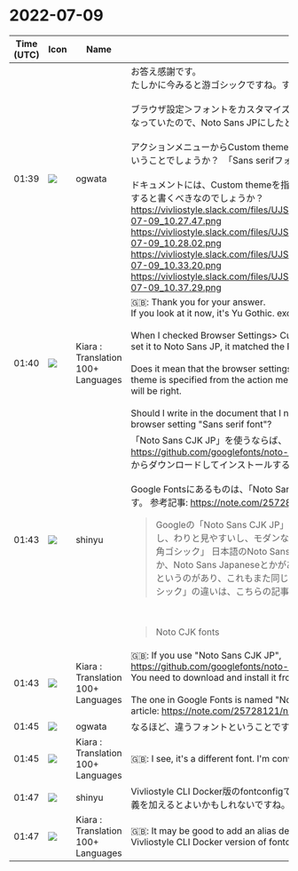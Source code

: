 # 2022-07-09

|Time (UTC)|Icon|Name|Message|
|---|---|---|---|
|01:39|![](https://avatars.slack-edge.com/2019-11-22/845042642576_070441337abaca9fb7b3_72.png)|ogwata|お答え感謝です。<br>たしかに今みると游ゴシックですね。すみません。<br><br>ブラウザ設定＞フォントをカスタマイズ　を確認したところ、「Sans serifフォント」が游ゴシックになっていたので、Noto Sans JPにしたところPDFと一致しました。<br><br>アクションメニューからCustom themeを指定しているのに、ブラウザ設定を優先して参照しているということでしょうか？　「Sans serifフォント」をヒラギノ明朝にするとその通りになります。<br><br>ドキュメントには、Custom themeを指定するだけでなくブラウザ設定「Sans serifフォント」も確認すると書くべきなのでしょうか？<br>https://vivliostyle.slack.com/files/UJS3RCS86/F03PL6QMQQ0/____________________________2022-07-09_10.27.47.png<br>https://vivliostyle.slack.com/files/UJS3RCS86/F03P93HAAGH/____________________________2022-07-09_10.28.02.png<br>https://vivliostyle.slack.com/files/UJS3RCS86/F03PL6QQVHN/____________________________2022-07-09_10.33.20.png<br>https://vivliostyle.slack.com/files/UJS3RCS86/F03NTGD5E3F/____________________________2022-07-09_10.37.29.png|
|01:40|![](https://avatars.slack-edge.com/2021-08-02/2324149410423_2aa7423c4133ecb9f168_72.png)|Kiara : Translation 100+ Languages|🇬🇧: Thank you for your answer.<br>If you look at it now, it's Yu Gothic. excuse me.<br><br>When I checked Browser Settings&gt; Customize Fonts, "Sans serif font" was Yu Gothic, so when I set it to Noto Sans JP, it matched the PDF.<br><br>Does it mean that the browser settings are prioritized and referenced even though the Custom theme is specified from the action menu? If you set the "Sans serif font" to Hiragino Mincho, you will be right.<br><br>Should I write in the document that I not only specify the Custom theme but also check the browser setting "Sans serif font"?|
|01:43|![](https://avatars.slack-edge.com/2018-04-27/354445776386_e258f5ed5ba887b08668_72.jpg)|shinyu|「Noto Sans CJK JP」を使うならば、<br><https://github.com/googlefonts/noto-cjk><br>からダウンロードしてインストールする必要があります。<br><br>Google Fontsにあるものは、「Noto Sans CJK JP」ではなくて「Noto Sans JP」の名前になってます。 参考記事: <https://note.com/25728121/n/nbf0c20b94850><br><blockquote>Googleの「Noto Sans CJK JP」は便利なフォントだ。オープンソースだし、Webでも使えるし、わりと見やすいし、モダンな感じだし、ウェイトは7種類もある。 「Noto Sans」と「源ノ角ゴシック」 日本語のNoto Sansというと、同じデザインにもかかわらず、Noto Sans JPとか、Noto Sans Japaneseとかがあってややこしい。さらに、Adobeからも「源ノ角ゴシック」というのがあり、これもまた同じデザインだ。混迷を極めている。「Noto Sans」と「源ノ角ゴシック」の違いは、こちらの記事が分かりやすい。 ややこしい「源ノ角ゴ</blockquote><br><blockquote>Noto CJK fonts</blockquote>|
|01:43|![](https://avatars.slack-edge.com/2021-08-02/2324149410423_2aa7423c4133ecb9f168_72.png)|Kiara : Translation 100+ Languages|🇬🇧: If you use "Noto Sans CJK JP",<br><https://github.com/googlefonts/noto-cjk><br>You need to download and install it from.<br><br>The one in Google Fonts is named "Noto Sans JP" instead of "Noto Sans CJK JP". Reference article: <https://note.com/25728121/n/nbf0c20b94850>|
|01:45|![](https://avatars.slack-edge.com/2019-11-22/845042642576_070441337abaca9fb7b3_72.png)|ogwata|なるほど、違うフォントということですね。納得です。|
|01:45|![](https://avatars.slack-edge.com/2021-08-02/2324149410423_2aa7423c4133ecb9f168_72.png)|Kiara : Translation 100+ Languages|🇬🇧: I see, it's a different font. I'm convinced.|
|01:47|![](https://avatars.slack-edge.com/2018-04-27/354445776386_e258f5ed5ba887b08668_72.jpg)|shinyu|Vivliostyle CLI Docker版のfontconfigで「Noto Sans JP → Noto Sans CJK JP」などのエイリアス定義を加えるとよいかもしれないですね。|
|01:47|![](https://avatars.slack-edge.com/2021-08-02/2324149410423_2aa7423c4133ecb9f168_72.png)|Kiara : Translation 100+ Languages|🇬🇧: It may be good to add an alias definition such as "Noto Sans JP → Noto Sans CJK JP" in the Vivliostyle CLI Docker version of fontconfig.|
